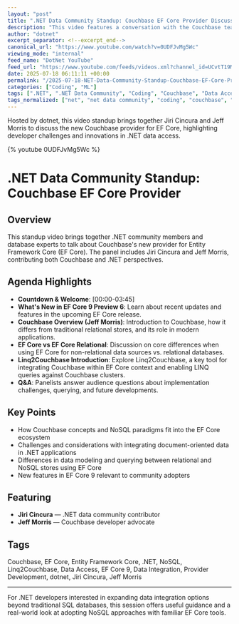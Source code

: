```yaml
---
layout: "post"
title: ".NET Data Community Standup: Couchbase EF Core Provider Discussion"
description: "This video features a conversation with the Couchbase team and .NET experts discussing the new Couchbase provider for Entity Framework Core (EF Core). The discussion covers challenges in mapping Couchbase concepts into EF Core, what's new in EF Core 9 Preview 6, an overview of Couchbase for developers, key differences between EF Core versions, and an introduction to Linq2Couchbase. The session is designed for .NET developers interested in data access patterns and integrations involving both traditional relational and NoSQL data stores."
author: "dotnet"
excerpt_separator: <!--excerpt_end-->
canonical_url: "https://www.youtube.com/watch?v=0UDFJvMg5Wc"
viewing_mode: "internal"
feed_name: "DotNet YouTube"
feed_url: "https://www.youtube.com/feeds/videos.xml?channel_id=UCvtT19MZW8dq5Wwfu6B0oxw"
date: 2025-07-18 06:11:11 +00:00
permalink: "/2025-07-18-NET-Data-Community-Standup-Couchbase-EF-Core-Provider-Discussion.html"
categories: ["Coding", "ML"]
tags: [".NET", ".NET Data Community", "Coding", "Couchbase", "Data Access", "Data Integration", "EF Core 9 Preview 6", "Entity Framework Core", "Jeff Morris", "Jiri Cincura", "Linq2Couchbase", "ML", "NoSQL", "Provider Development", "Relational Databases", "Videos"]
tags_normalized: ["net", "net data community", "coding", "couchbase", "data access", "data integration", "ef core 9 preview 6", "entity framework core", "jeff morris", "jiri cincura", "linq2couchbase", "ml", "nosql", "provider development", "relational databases", "videos"]
---
```


Hosted by dotnet, this video standup brings together Jiri Cincura and Jeff Morris to discuss the new Couchbase provider for EF Core, highlighting developer challenges and innovations in .NET data access.<!--excerpt_end-->

{% youtube 0UDFJvMg5Wc %}

# .NET Data Community Standup: Couchbase EF Core Provider

## Overview

This standup video brings together .NET community members and database experts to talk about Couchbase's new provider for Entity Framework Core (EF Core). The panel includes Jiri Cincura and Jeff Morris, contributing both Couchbase and .NET perspectives.

## Agenda Highlights

- **Countdown & Welcome**: [00:00-03:45]
- **What's New in EF Core 9 Preview 6**: Learn about recent updates and features in the upcoming EF Core release.
- **Couchbase Overview (Jeff Morris)**: Introduction to Couchbase, how it differs from traditional relational stores, and its role in modern applications.
- **EF Core vs EF Core Relational**: Discussion on core differences when using EF Core for non-relational data sources vs. relational databases.
- **Linq2Couchbase Introduction**: Explore Linq2Couchbase, a key tool for integrating Couchbase within EF Core context and enabling LINQ queries against Couchbase clusters.
- **Q&A**: Panelists answer audience questions about implementation challenges, querying, and future developments.

## Key Points

- How Couchbase concepts and NoSQL paradigms fit into the EF Core ecosystem
- Challenges and considerations with integrating document-oriented data in .NET applications
- Differences in data modeling and querying between relational and NoSQL stores using EF Core
- New features in EF Core 9 relevant to community adopters

## Featuring

- **Jiri Cincura** — .NET data community contributor
- **Jeff Morris** — Couchbase developer advocate

## Tags

Couchbase, EF Core, Entity Framework Core, .NET, NoSQL, Linq2Couchbase, Data Access, EF Core 9, Data Integration, Provider Development, dotnet, Jiri Cincura, Jeff Morris

---

For .NET developers interested in expanding data integration options beyond traditional SQL databases, this session offers useful guidance and a real-world look at adopting NoSQL approaches with familiar EF Core tools.
